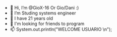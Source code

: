 - 👋 Hi, I’m @GioX-16 Or Gio/Dani :)
- 👀 I’m Studing systems engineer
- 🌱 I have 21 years old 
- 💞️ I'm looking for friends to program
- 📫 System.out.println("WELCOME USUARIO \n"); 

<!---
GioX-16/GioX-16 is a ✨ special ✨ repository because its `README.md` (this file) appears on your GitHub profile.
You can click the Preview link to take a look at your changes.
--->
